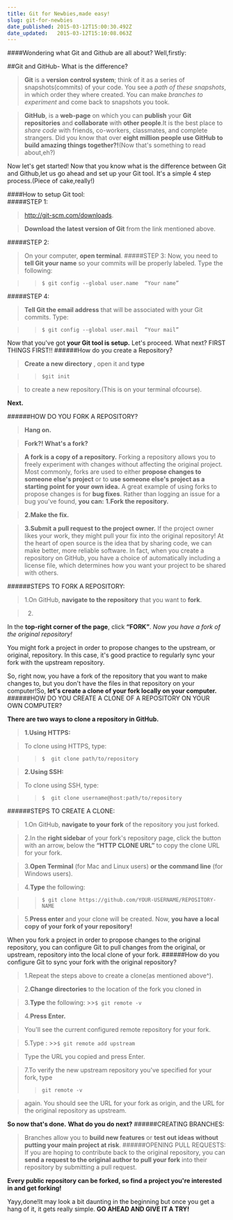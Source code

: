 ```yaml
---
title: Git for Newbies,made easy!
slug: git-for-newbies
date_published: 2015-03-12T15:00:30.492Z
date_updated:   2015-03-12T15:10:08.063Z
---
```


####Wondering what Git and Github are all about? Well,firstly:

##Git and GitHub- What is the difference?

>**Git** is a **version control system**; think of it as a series of snapshots(commits) of your code. You see a *path of these snapshots*, in which order they where created. You can make *branches to experiment* and come back to snapshots you took.

>**GitHub**, is a **web-page** on which you can **publish** your **Git repositories** and **collaborate** with **other people**.It is the best place to *share code* with friends, co-workers, classmates, and complete strangers. Did you know that over **eight million people use GitHub to build amazing things together?!**(Now that's something to read about,eh?)


Now let's get started! Now that you know what is the difference between Git and Github,let us go ahead and set up your Git tool. It's a simple 4 step process.(Piece of cake,really!)

####How to setup Git tool:								
#####STEP 1:
>http://git-scm.com/downloads.

>**Download the latest version of Git** from the link mentioned above.

#####STEP 2:
>On your computer, **open terminal**.
#####STEP 3:
>Now, you need to **tell Git your name** so your commits will be properly labeled. Type the following:

>>`$ git config --global user.name  “Your name”`

#####STEP 4:
>**Tell Git the email address** that will be associated with your Git commits. Type:

>>`$ git config --global user.mail  “Your mail”`

Now that you've got **your Git tool is setup.** Let's proceed. What next?
FIRST THINGS FIRST!! 
######How do you create a Repository?                                                                                                                                                
>**Create a new directory** , open it and **type**
		
  >>`$git init`

>to create a new repository.(This is on your terminal ofcourse).
	

**Next.**

######HOW DO YOU FORK A REPOSITORY?
>**Hang on.**

>**Fork?! What's a fork?**

>**A fork is a copy of a repository.** Forking a repository allows you to freely experiment with changes without affecting the original project.                                                                      Most commonly, forks are used to either **propose changes to someone else's project** or to **use someone else's project as a starting point for your own idea.**
A great example of using forks to propose changes is for **bug fixes**. Rather than logging an issue for a bug you've found, **you can:**
**1.Fork the repository.**

>**2.Make the fix.**

>**3.Submit a pull request to the project owner.**
If the project owner likes your work, they might pull your fix into the original repository!
At the heart of open source is the idea that by sharing code, we can make better, more reliable software.
In fact, when you create a repository on GitHub, you have a choice of automatically including a license file, which determines how you want your project to be shared with others.

######STEPS TO FORK A REPOSITORY:

>1.On GitHub, **navigate to the repository** that you want to **fork**.

>2.
In the **top-right corner of the page**, click **“FORK”**.
*Now you have a fork of the original repository!*
>
You might fork a project in order to propose changes to the upstream, or original, repository. In this case, it's good practice to regularly sync your fork with the upstream repository.

So, right now, you have a fork of the repository that you want to make changes to, but you don't have the files in that repository on your computer!So, **let's create a clone of your fork locally on your computer.**
######HOW DO YOU CREATE A CLONE OF A REPOSITORY ON YOUR OWN COMPUTER?

**There are two ways to clone a repository in GitHub.**

>**1.Using HTTPS:**

>To clone using HTTPS, type:

>>`$  git clone path/to/repository`

>**2.Using SSH:**

>To clone using SSH, type:

         
       
       

>>`$  git clone username@host:path/to/repository`

######STEPS TO CREATE A CLONE:
>1.On GitHub, **navigate to your fork** of the repository you just forked.

>2.In the **right sidebar** of your fork's repository page, click the button with an arrow, below the **“HTTP CLONE URL”** to copy the clone URL for your fork.

>3.**Open Terminal** (for Mac and Linux users) **or the command line** (for Windows users).

>4.**Type** the following:
           
  >>`$ git clone https://github.com/YOUR-USERNAME/REPOSITORY-NAME`
  
>5.**Press enter** and your clone will be created.
Now, **you have a local copy of your fork of your
repository!**

When you fork a project in order to propose changes to the original repository, you can configure Git to pull changes from the original, or upstream, repository into the local clone of your fork.
######How do you configure Git to sync your fork with the original repository?
>1.Repeat the steps above to create a clone(as mentioned above^).

>2.**Change directories** to the location of the fork you cloned in

 >3.**Type** the following:
		>>`$ git remote -v`
        
>4.**Press Enter.** 

>You'll see the current configured remote repository for your fork.

>5.Type :
	>>`$ git remote add upstream`

>Type the URL you copied and press Enter.

>7.To verify the new upstream repository you've specified for your fork, type
>>`git remote -v` 

>again. You should see the URL for your fork as origin,
and the URL for the original repository as upstream.

**So now that's done.**
**What do you do next?**
######CREATING BRANCHES:
>Branches allow you to **build new features** or **test out ideas without putting your main project at risk**.
######OPENING PULL REQUESTS:
>If you are hoping to contribute back to the original repository, you can **send a request to the original author to pull your fork** into their repository by submitting a pull request.

**Every public repository can be forked, so find a project you're interested in and get forking!**

Yayy,done!It may look a bit daunting in the beginning but once you get a hang of it, it gets really simple.
**GO AHEAD AND GIVE IT A TRY!**





          
    

